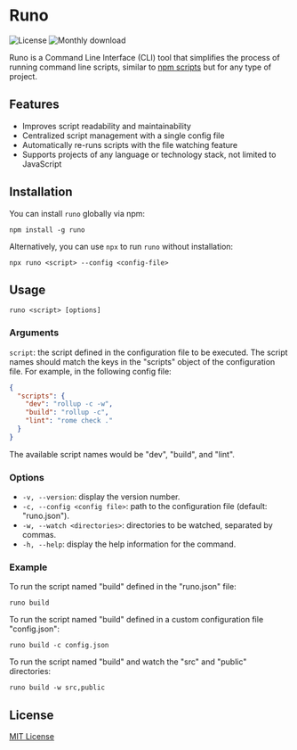 # Runo

![License](https://img.shields.io/npm/l/runo) ![Monthly download](https://img.shields.io/npm/dm/runo)

Runo is a Command Line Interface (CLI) tool that simplifies the process of running command line scripts, similar to [npm scripts](https://docs.npmjs.com/cli/v9/using-npm/scripts) but for any type of project.

## Features

- Improves script readability and maintainability
- Centralized script management with a single config file
- Automatically re-runs scripts with the file watching feature
- Supports projects of any language or technology stack, not limited to JavaScript

## Installation

You can install `runo` globally via npm:

```
npm install -g runo
```

Alternatively, you can use `npx` to run `runo` without installation:

```
npx runo <script> --config <config-file>
```

## Usage

```
runo <script> [options]
```

### Arguments

`script`: the script defined in the configuration file to be executed. The script names should match the keys in the "scripts" object of the configuration file. For example, in the following config file:

```json
{
  "scripts": {
    "dev": "rollup -c -w",
    "build": "rollup -c",
    "lint": "rome check ."
  }
}
```

The available script names would be "dev", "build", and "lint".

### Options

- `-v, --version`: display the version number.
- `-c, --config <config file>`: path to the configuration file (default: "runo.json").
- `-w, --watch <directories>`: directories to be watched, separated by commas.
- `-h, --help`: display the help information for the command.

### Example

To run the script named "build" defined in the "runo.json" file:

```
runo build
```

To run the script named "build" defined in a custom configuration file "config.json":

```
runo build -c config.json
```

To run the script named "build" and watch the "src" and "public" directories:

```
runo build -w src,public
```

## License

[MIT License](/LICENSE)
